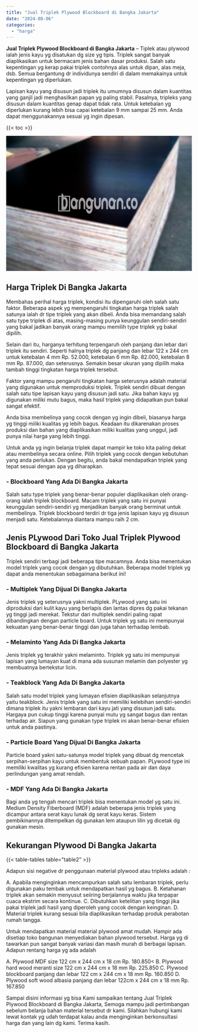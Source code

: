 ```yaml
---
title: "Jual Triplek Plywood Blockboard di Bangka Jakarta"
date: "2024-08-06"
categories: 
  - "harga"
---
```


**Jual Triplek Plywood Blockboard di Bangka Jakarta** – Tiplek atau plywood ialah jenis kayu yg disatukan dg size yg tipis. Triplek sangat banyak diaplikasikan untuk bermacam jenis bahan dasar produksi. Salah satu kepentingan yg kerap pakai triplek contohnya alas untuk dipan, alas meja, dsb. Semua bergantung dr individunya sendiri di dalam memakainya untuk kepentingan yg diperlukan.

Lapisan kayu yang disusun jadi triplek itu umumnya disusun dalam kuantitas yang ganjil jadi menghasilkan papan yg paling stabil. Pasalnya, tripleks yang disusun dalam kuantitas genap dapat tidak rata. Untuk ketebalan yg diperlukan kurang lebih bisa capai ketebalan 9 mm sampai 25 mm. Anda dapat menggunakannya sesuai yg ingin dipesan.

{{< toc >}}

![Jual Triplek Plywood Blockboard di Bangka Jakarta](/images/jual-triplek-murah-02.png)

## Harga Triplek Di Bangka Jakarta

Membahas perihal harga triplek, kondisi itu dipengaruhi oleh salah satu faktor. Beberapa aspek yg mempengaruhi tingkatan harga triplek salah satunya ialah dr tipe triplek yang akan dibeli. Anda bisa memandang salah satu type triplek di atas, masing-masing punya keunggulan sendiri-sendiri yang bakal jadikan banyak orang mampu memilih type triplek yg bakal dipilih.

Selain dari itu, harganya terhitung terpengaruh oleh panjang dan lebar dari triplek itu sendiri. Seperti halnya triplek dg panjang dan lebar 122 x 244 cm untuk ketebalan 4 mm Rp. 52.000, ketebalan 6 mm Rp. 82.000, ketebalan 8 mm Rp. 87.000, dan seterusnya. Semakin besar ukuran yang dipilih maka tambah tinggi tingkatan harga triplek tersebut.

Faktor yang mampu pengaruhi tingkatan harga seterusnya adalah material yang digunakan untuk memproduksi triplek. Triplek sendiri dibuat dengan salah satu tipe lapisan kayu yang disusun jadi satu. Jika bahan kayu yg digunakan miliki mutu bagus, maka hasil triplek yang didapatkan pun bakal sangat efektif.

Anda bisa membelinya yang cocok dengan yg ingin dibeli, biasanya harga yg tinggi miliki kualitas yg lebih bagus. Keadaan itu dikarenakan proses produksi dan bahan yang diaplikasikan miliki kualitas yang unggul, jadi punya nilai harga yang lebih tinggi.

Untuk anda yg ingin belanja triplek dapat mampir ke toko kita paling dekat atau membelinya secara online. Pilih triplek yang cocok dengan kebutuhan yang anda perlukan. Dengan begitu, anda bakal mendapatkan triplek yang tepat sesuai dengan apa yg diharapkan.

### \- Blockboard Yang Ada Di Bangka Jakarta

Salah satu type triplek yang benar-benar populer diaplikasikan oleh orang-orang ialah triplek blockboard. Macam triplek yang satu ini punyai keunggulan sendiri-sendiri yg menjadikan banyak orang berminat untuk membelinya. Triplek blockboard terdiri dr tiga jenis lapisan kayu yg disusun menjadi satu. Ketebalannya diantara mampu raih 2 cm.

## Jenis PLywood Dari Toko Jual Triplek Plywood Blockboard di Bangka Jakarta

Triplek sendiri terbagi jadi beberapa tipe macamnya. Anda bisa menentukan model triplek yang cocok dengan yg dibutuhkan. Beberapa model triplek yg dapat anda menentukan sebagaimana berikut ini!

### \- Multiplek Yang Dijual Di Bangka Jakarta

Jenis triplek yg seterusnya yakni multiplek. PLywood yang satu ini diproduksi dari kulit kayu yang berlapis dan lantas dipres dg pakai tekanan yg tinggi jadi merekat. Tekstur dari multiplek sendiri paling rapat dibandingkan dengan particle board. Untuk triplek yg satu ini mempunyai kekuatan yang benar-benar tinggi dan juga tahan terhadap lembab.

### \- Melaminto Yang Ada Di Bangka Jakarta

Jenis triplek yg terakhir yakni melaminto. Triplek yg satu ini mempunyai lapisan yang lumayan kuat di mana ada susunan melamin dan polyester yg membuatnya bertekstur licin.

### \- Teakblock Yang Ada Di Bangka Jakarta

Salah satu model triplek yang lumayan efisien diaplikasikan selanjutnya yaitu teakblock. Jenis triplek yang satu ini memiliki kelebihan sendiri-sendiri dimana triplek itu yakni lembaran dari kayu jati yang disusun jadi satu. Hargaya pun cukup tinggi karena punyai mutu yg sangat bagus dan rentan terhadap air. Siapun yang gunakan type triplek ini akan benar-benar efisien untuk anda pastinya.

### \- Particle Board Yang Dijual Di Bangka Jakarta

Particle board yakni satu-satunya model triplek yang dibuat dg mencetak serpihan-serpihan kayu untuk membentuk sebuah papan. PLywood type ini memiliki kwalitas yg kurang efisien karena rentan pada air dan daya perlindungan yang amat rendah.

### \- MDF Yang Ada Di Bangka Jakarta

Bagi anda yg tengah mencari triplek bisa menentukan model yg satu ini. Medium Density Fiberboard (MDF) adalah beberapa jenis triplek yang dicampur antara serat kayu lunak dg serat kayu keras. Sistem pembikinannya ditempelkan dg gunakan lem ataupun lilin yg dicetak dg gunakan mesin.

## Kekurangan Plywood Di Bangka Jakarta

{{< table-tables table="table2" >}}

Adapun sisi negative dr penggunaan material plywood atau tripleks adalah :

A. Apabila menginginkan mencampurkan salah satu lembaran triplek, perlu digunakan paku tembak untuk mendapatkan hasil yg bagus. B. Ketahanan triplek akan semakin menyusut seiiring berjalannya waktu jika terpapar cuaca ekstrim secara kontinue. C. Dibutuhkan ketelitian yang tinggi jika pakai triplek jadi hasil yang diperoleh yang cocok dengan keinginan. D. Material triplek kurang sesuai bila diaplikasikan terhadap produk perabotan rumah tangga.

Untuk mendapatkan material material plywood amat mudah. Hampir ada disetiap toko bangunan menyediakan bahan plywood tersebut. Harga yg di tawarkan pun sangat banyak variasi dan masih murah di berbagai lapisan. Adapun rentang harga yg ada adalah

A. Plywood MDF size 122 cm x 244 cm x 18 cm Rp. 180.850< B. Plywood hard wood meranti size 122 cm x 244 cm x 18 mm Rp. 225.850 C. Plywood blockboard panjang dan lebar 122 cm x 244 cm x 18 mm Rp. 160.850 D. Plywood soft wood albasia panjang dan lebar 122cm x 244 cm x 18 mm Rp. 167.850

Sampai disini informasi yg bisa Kami sampaikan tentang Jual Triplek Plywood Blockboard di Bangka Jakarta, Semoga mampu jadi pertimbangan sebelum belanja bahan material tersebut dr kami. Silahkan hubungi kami lewat kontak yg udah terdapat kalau anda menginginkan berkonsultasi harga dan yang lain dg kami. Terima kasih.

